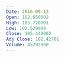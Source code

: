 ```yaml
---
Date: 2016-09-12
Open: 102.650002
High: 105.720001
Low: 102.529999
Close: 105.440002
Adj Close: 102.42701
Volume: 45292800
---
```


